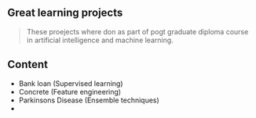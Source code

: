 ## Great learning projects

> These proejects where don as part of pogt graduate diploma course in artificial intelligence and machine learning.

## Content

* Bank loan (Supervised learning)
* Concrete (Feature engineering)
* Parkinsons Disease (Ensemble techniques)
* 
